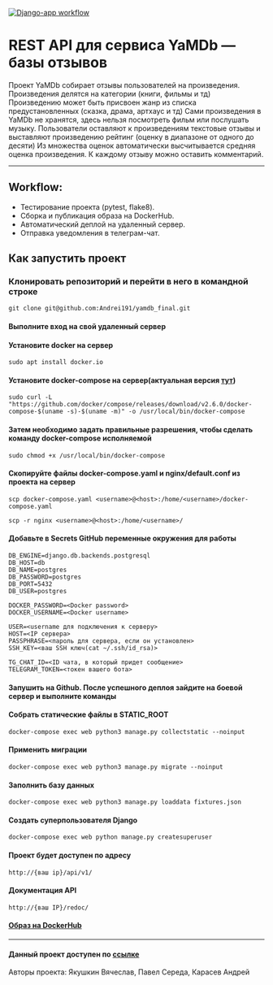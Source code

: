 [![Django-app workflow](https://github.com/Andrei191/yamdb_final/actions/workflows/yamdb_workflow.yml/badge.svg)](https://github.com/Andrei191/yamdb_final/actions/workflows/yamdb_workflow.yml)

# REST API для сервиса YaMDb — базы отзывов

Проект YaMDb собирает отзывы пользователей на произведения. Произведения делятся на категории (книги, фильмы и тд)
Произведению может быть присвоен жанр из списка предустановленных (сказка, драма, артхаус и тд)
Сами произведения в YaMDb не хранятся, здесь нельзя посмотреть фильм или послушать музыку.
Пользователи оставляют к произведениям текстовые отзывы и выставляют произведению рейтинг (оценку в диапазоне от одного до десяти)
Из множества оценок автоматически высчитывается средняя оценка произведения. К каждому отзыву можно оставить комментарий.

---

## Workflow: 

* Тестирование проекта (pytest, flake8).
* Сборка и публикация образа на DockerHub.
* Автоматический деплой на удаленный сервер.
* Отправка уведомления в телеграм-чат.

## Как запустить проект

### Клонировать репозиторий и перейти в него в командной строке

```
git clone git@github.com:Andrei191/yamdb_final.git
```

#### Выполните вход на свой удаленный сервер

#### Установите docker на сервер

```
sudo apt install docker.io 
```

#### Установите docker-compose на сервер(актуальная версия [тут](https://github.com/docker/compose/releases))

```
sudo curl -L "https://github.com/docker/compose/releases/download/v2.6.0/docker-compose-$(uname -s)-$(uname -m)" -o /usr/local/bin/docker-compose
```

#### Затем необходимо задать правильные разрешения, чтобы сделать команду docker-compose исполняемой

```
sudo chmod +x /usr/local/bin/docker-compose
```

#### Скопируйте файлы docker-compose.yaml и nginx/default.conf из проекта на сервер

```
scp docker-compose.yaml <username>@<host>:/home/<username>/docker-compose.yaml
```

```
scp -r nginx <username>@<host>:/home/<username>/
```

#### Добавьте в Secrets GitHub переменные окружения для работы

```
DB_ENGINE=django.db.backends.postgresql
DB_HOST=db
DB_NAME=postgres
DB_PASSWORD=postgres
DB_PORT=5432
DB_USER=postgres

DOCKER_PASSWORD=<Docker password>
DOCKER_USERNAME=<Docker username>

USER=<username для подключения к серверу>
HOST=<IP сервера>
PASSPHRASE=<пароль для сервера, если он установлен>
SSH_KEY=<ваш SSH ключ(cat ~/.ssh/id_rsa)>

TG_CHAT_ID=<ID чата, в который придет сообщение>
TELEGRAM_TOKEN=<токен вашего бота>
```

#### Запушить на Github. После успешного деплоя зайдите на боевой сервер и выполните команды

#### Собрать статические файлы в STATIC_ROOT

```
docker-compose exec web python3 manage.py collectstatic --noinput
```

#### Применить миграции

```
docker-compose exec web python3 manage.py migrate --noinput
```

#### Заполнить базу данных

```
docker-compose exec web python3 manage.py loaddata fixtures.json
```

#### Создать суперпользователя Django

```
docker-compose exec web python manage.py createsuperuser
```

#### Проект будет доступен по адресу

```
http://{ваш ip}/api/v1/
```

#### Документация API

```
http://{ваш IP}/redoc/
```

#### [Образ на DockerHub](https://hub.docker.com/repository/docker/andrei191000/api_yamdb)

---

#### Данный проект доступен по [ссылке](http://178.154.198.167/api/v1/)

Авторы проекта:
Якушкин Вячеслав,
Павел Середа,
Карасев Андрей
